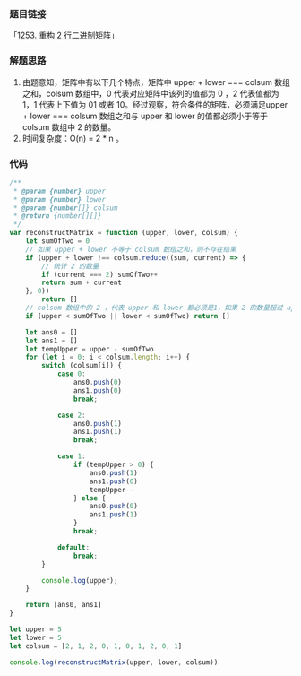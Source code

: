 ### 题目链接

「[1253. 重构 2 行二进制矩阵](https://leetcode.cn/problems/reconstruct-a-2-row-binary-matrix/description/)」

### 解题思路

1. 由题意知，矩阵中有以下几个特点，矩阵中 upper + lower === colsum 数组之和，colsum 数组中，0 代表对应矩阵中该列的值都为 0 ，2 代表值都为 1，1 代表上下值为 01 或者 10。经过观察，符合条件的矩阵，必须满足upper + lower === colsum 数组之和与 upper 和 lower 的值都必须小于等于 colsum 数组中 2 的数量。
2. 时间复杂度：O(n) = 2 * n 。

### 代码

```js
/**
 * @param {number} upper
 * @param {number} lower
 * @param {number[]} colsum
 * @return {number[][]}
 */
var reconstructMatrix = function (upper, lower, colsum) {
    let sumOfTwo = 0
    // 如果 upper + lower 不等于 colsum 数组之和，则不存在结果
    if (upper + lower !== colsum.reduce((sum, current) => {
        // 统计 2 的数量
        if (current === 2) sumOfTwo++
        return sum + current
    }, 0))
        return []
    // colsum 数组中的 2 ，代表 upper 和 lower 都必须是1，如果 2 的数量超过 upper 数量，说明不存在结果
    if (upper < sumOfTwo || lower < sumOfTwo) return []

    let ans0 = []
    let ans1 = []
    let tempUpper = upper - sumOfTwo
    for (let i = 0; i < colsum.length; i++) {
        switch (colsum[i]) {
            case 0:
                ans0.push(0)
                ans1.push(0)
                break;

            case 2:
                ans0.push(1)
                ans1.push(1)
                break;

            case 1:
                if (tempUpper > 0) {
                    ans0.push(1)
                    ans1.push(0)
                    tempUpper--
                } else {
                    ans0.push(0)
                    ans1.push(1)
                }
                break;

            default:
                break;
        }

        console.log(upper);
    }

    return [ans0, ans1]
}

let upper = 5
let lower = 5
let colsum = [2, 1, 2, 0, 1, 0, 1, 2, 0, 1]

console.log(reconstructMatrix(upper, lower, colsum))
```

